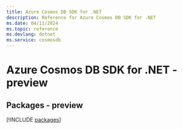 ```yaml
---
title: Azure Cosmos DB SDK for .NET
description: Reference for Azure Cosmos DB SDK for .NET
ms.date: 04/11/2024
ms.topic: reference
ms.devlang: dotnet
ms.service: cosmosdb
---
```

# Azure Cosmos DB SDK for .NET - preview
## Packages - preview
[!INCLUDE [packages](cosmos-db-index.md)]